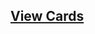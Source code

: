 ## [View Cards](<https://sims-s.github.io/mtg-card-gen/CardNamesRound2/Darksteel Silverware/Darksteel Silverware.html>)